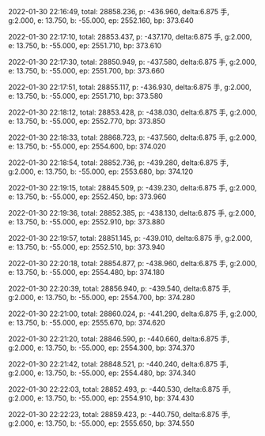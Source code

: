 2022-01-30 22:16:49, total: 28858.236, p: -436.960, delta:6.875 手, g:2.000, e: 13.750, b: -55.000, ep: 2552.160, bp: 373.640

2022-01-30 22:17:10, total: 28853.437, p: -437.170, delta:6.875 手, g:2.000, e: 13.750, b: -55.000, ep: 2551.710, bp: 373.610

2022-01-30 22:17:30, total: 28850.949, p: -437.580, delta:6.875 手, g:2.000, e: 13.750, b: -55.000, ep: 2551.700, bp: 373.660

2022-01-30 22:17:51, total: 28855.117, p: -436.930, delta:6.875 手, g:2.000, e: 13.750, b: -55.000, ep: 2551.710, bp: 373.580

2022-01-30 22:18:12, total: 28853.428, p: -438.030, delta:6.875 手, g:2.000, e: 13.750, b: -55.000, ep: 2552.770, bp: 373.850

2022-01-30 22:18:33, total: 28868.723, p: -437.560, delta:6.875 手, g:2.000, e: 13.750, b: -55.000, ep: 2554.600, bp: 374.020

2022-01-30 22:18:54, total: 28852.736, p: -439.280, delta:6.875 手, g:2.000, e: 13.750, b: -55.000, ep: 2553.680, bp: 374.120

2022-01-30 22:19:15, total: 28845.509, p: -439.230, delta:6.875 手, g:2.000, e: 13.750, b: -55.000, ep: 2552.450, bp: 373.960

2022-01-30 22:19:36, total: 28852.385, p: -438.130, delta:6.875 手, g:2.000, e: 13.750, b: -55.000, ep: 2552.910, bp: 373.880

2022-01-30 22:19:57, total: 28851.145, p: -439.010, delta:6.875 手, g:2.000, e: 13.750, b: -55.000, ep: 2552.510, bp: 373.940

2022-01-30 22:20:18, total: 28854.877, p: -438.960, delta:6.875 手, g:2.000, e: 13.750, b: -55.000, ep: 2554.480, bp: 374.180

2022-01-30 22:20:39, total: 28856.940, p: -439.540, delta:6.875 手, g:2.000, e: 13.750, b: -55.000, ep: 2554.700, bp: 374.280

2022-01-30 22:21:00, total: 28860.024, p: -441.290, delta:6.875 手, g:2.000, e: 13.750, b: -55.000, ep: 2555.670, bp: 374.620

2022-01-30 22:21:20, total: 28846.590, p: -440.660, delta:6.875 手, g:2.000, e: 13.750, b: -55.000, ep: 2554.300, bp: 374.370

2022-01-30 22:21:42, total: 28848.521, p: -440.240, delta:6.875 手, g:2.000, e: 13.750, b: -55.000, ep: 2554.480, bp: 374.340

2022-01-30 22:22:03, total: 28852.493, p: -440.530, delta:6.875 手, g:2.000, e: 13.750, b: -55.000, ep: 2554.910, bp: 374.430

2022-01-30 22:22:23, total: 28859.423, p: -440.750, delta:6.875 手, g:2.000, e: 13.750, b: -55.000, ep: 2555.650, bp: 374.550